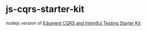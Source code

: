 # js-cqrs-starter-kit

nodejs version of [Edument CQRS and Intentful Testing Starter Kit](https://github.com/edumentab/cqrs-starter-kit/)
